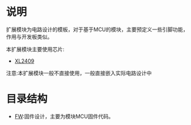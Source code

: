 # 说明

扩展模块为电路设计的模板，对于基于MCU的模块，主要预定义一些引脚功能，作用与开发板类似。

本扩展模块主要使用芯片:

- [XL2409](https://www.xinlinggo.com/pd.jsp?id=36)

注意:本扩展模块一般不直接使用，一般直接嵌入实际电路设计中

# 目录结构

- [FW](FW):固件设计，主要为模块MCU固件代码。